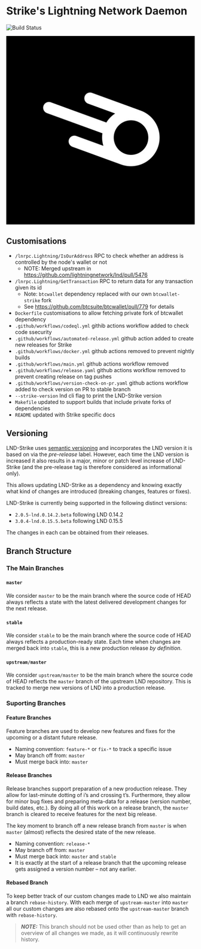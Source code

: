 # Strike's Lightning Network Daemon

![Build Status](https://github.com/LN-Zap/lnd-strike/actions/workflows/main.yml/badge.svg)

![Logo](logo.png)

## Customisations

- `/lnrpc.Lightning/IsOurAddress` RPC to check whether an address is controlled by the node's wallet or not
  - NOTE: Merged upstream in https://github.com/lightningnetwork/lnd/pull/5476
- `/lnrpc.Lightning/GetTransaction` RPC to return data for any transaction given its id
  - Note: `btcwallet` dependency replaced with our own `btcwallet-strike` fork
  - See https://github.com/btcsuite/btcwallet/pull/779 for details
- `Dockerfile` customisations to allow fetching private fork of btcwallet dependency
- `.github/workflows/codeql.yml` githib actions workflow added to check code ssecurity
- `.github/workflows/automated-release.yml` github action added to create new releases for Strike
- `.github/workflows/docker.yml` github actions removed to prevent nightly builds
- `.github/workflows/main.yml` github actions workflow removed
- `.github/workflows/release.yaml` github actions workflow removed to prevent creating release on tag pushes
- `.github/workflows/version-check-on-pr.yaml` github actions workflow added to check version on PR to stable branch
- `--strike-version` lnd cli flag to print the LND-Strike version
- `Makefile` updated to support builds that include private forks of dependencies
- `README` updated with Strike specific docs

## Versioning

LND-Strike uses [semantic versioning](https://semver.org/) and incorporates the LND version it is based on via the _pre-release_ label. However, each time the LND version is increased it also results in a major, minor or patch level increase of LND-Strike (and the pre-release tag is therefore considered as informational only).

This allows updating LND-Strike as a dependency and knowing exactly what kind of changes are introduced (breaking changes, features or fixes).

LND-Strike is currently being supported in the following distinct versions:

 * `2.0.5-lnd.0.14.2.beta` following LND 0.14.2
 * `3.0.4-lnd.0.15.5.beta` following LND 0.15.5

The changes in each can be obtained from their releases.

## Branch Structure

### The Main Branches

#### `master`

We consider `master` to be the main branch where the source code of HEAD always reflects a state with the latest delivered development changes for the next release.

#### `stable`

We consider `stable` to be the main branch where the source code of HEAD always reflects a production-ready state. Each time when changes are merged back into `stable`, this is a new production release _by definition_.

#### `upstream/master`

We consider `upstream/master` to be the main branch where the source code of HEAD reflects the `master` branch of the upstream LND repository. This is tracked to merge new versions of LND into a production release.

### Suporting Branches

#### Feature Branches

Feature branches are used to develop new features and fixes for the upcoming or a distant future release.

* Naming convention: `feature-*` or `fix-*` to track a specific issue
* May branch off from: `master`
* Must merge back into: `master`

#### Release Branches

Release branches support preparation of a new production release. They allow for last-minute dotting of i’s and crossing t’s. Furthermore, they allow for minor bug fixes and preparing meta-data for a release (version number, build dates, etc.). By doing all of this work on a release branch, the `master` branch is cleared to receive features for the next big release.

The key moment to branch off a new release branch from `master` is when `master` (almost) reflects the desired state of the new release.

* Naming convention: `release-*`
* May branch off from: `master`
* Must merge back into: `master` and `stable`
* It is exactly at the start of a release branch that the upcoming release gets assigned a version number &ndash; not any earlier.

#### Rebased Branch

To keep better track of our custom changes made to LND we also maintain a branch `rebase-history`. With each merge of `upstream-master` into `master` all our custom changes are also rebased onto the `upstream-master` branch with `rebase-history`.

> **_NOTE:_** This branch should not be used other than as help to get an overview of all changes we made, as it will continuously rewrite history.
